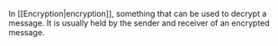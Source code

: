 In [[Encryption|encryption]], something that can be used to decrypt a message. It is usually held by the sender and receiver of an encrypted message.